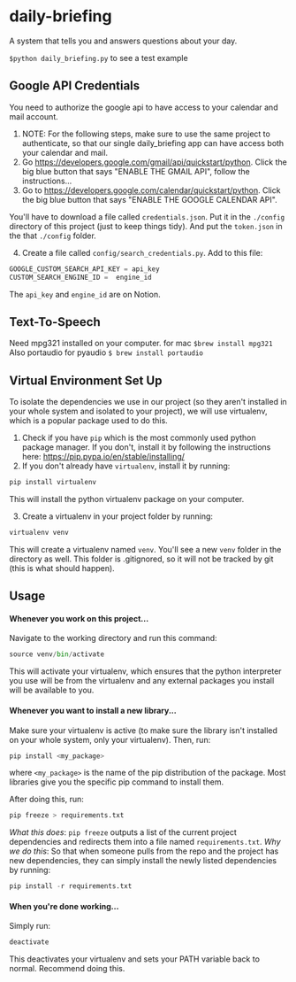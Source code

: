 # daily-briefing
A system that tells you and answers questions about your day.

`$python daily_briefing.py` to see a test example

## Google API Credentials
You need to authorize the google api to have access to your calendar and mail account.

1. NOTE: For the following steps, make sure to use the same project to authenticate, so that our single daily_briefing app can have access both your calendar and mail.
2. Go https://developers.google.com/gmail/api/quickstart/python. Click the big blue button that says "ENABLE THE GMAIL API", follow the instructions...
3. Go to https://developers.google.com/calendar/quickstart/python. Click the big blue button that says "ENABLE THE GOOGLE CALENDAR API".

You'll have to download a file called `credentials.json`. Put it in the `./config` directory of this project (just to keep things tidy). And put the `token.json` in the that `./config` folder.

4. Create a file called `config/search_credentials.py`. Add to this file:
```python
GOOGLE_CUSTOM_SEARCH_API_KEY = api_key
CUSTOM_SEARCH_ENGINE_ID =  engine_id
```

The `api_key` and `engine_id` are on Notion.

## Text-To-Speech
Need mpg321 installed on your computer. for mac `$brew install mpg321`
Also portaudio for pyaudio `$ brew install portaudio`

## Virtual Environment Set Up
To isolate the dependencies we use in our project (so they aren't installed in your whole system and isolated to your project), we will use virtualenv, which is a popular package used to do this.

1. Check if you have `pip` which is the most commonly used python package manager. If you don't, install it by following the instructions here: https://pip.pypa.io/en/stable/installing/
2. If you don't already have `virtualenv`, install it by running:

```python
pip install virtualenv
```
This will install the python virtualenv package on your computer.

3. Create a virtualenv in your project folder by running:

```python
virtualenv venv
```
This will create a virtualenv named  `venv`. You'll see a new `venv` folder in the directory as well. This folder is .gitignored, so it will not be tracked by git (this is what should happen).

## Usage

#### Whenever you work on this project...
Navigate to the working directory and run this command:

```python
source venv/bin/activate
```

This will activate your virtualenv, which ensures that the python interpreter you use will be from the virtualenv and any external packages you install will be available to you.

#### Whenever you want to install a new library...

Make sure your virtualenv is active (to make sure the library isn't installed on your whole system, only your virtualenv). Then, run:

```python
pip install <my_package>
```
where `<my_package>` is the name of the pip distribution of the package. Most libraries give you the specific pip command to install them.

After doing this, run:

```python
pip freeze > requirements.txt
```
*What this does*: `pip freeze` outputs a list of the current project dependencies and redirects them into a file named `requirements.txt`.
*Why we do this*: So that when someone pulls from the repo and the project has new dependencies, they can simply install the newly listed dependencies by running:
```python
pip install -r requirements.txt
```

#### When you're done working...
Simply run:

```python
deactivate
```
This deactivates your virtualenv and sets your PATH variable back to normal. Recommend doing this.
